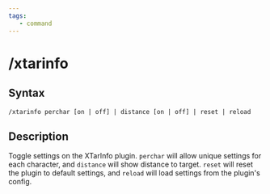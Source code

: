 ```yaml
---
tags:
   - command
---
```

# /xtarinfo

## Syntax

```eqcommand
/xtarinfo perchar [on | off] | distance [on | off] | reset | reload
```

## Description

Toggle settings on the XTarInfo plugin. `perchar` will allow unique settings for each character, and `distance` will show distance to target. `reset` will reset the plugin to default settings, and `reload` will load settings from the plugin's config.
